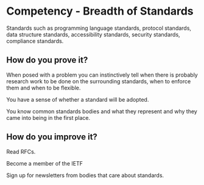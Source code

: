 # Competency - Breadth of Standards

Standards such as programming language standards, protocol standards, data structure standards, accessibility standards, security standards, compliance standards.

## How do you prove it?

When posed with a problem you can instinctively tell when there is probably research work to be done on the surrounding standards, when to enforce them and when to be flexible.

You have a sense of whether a standard will be adopted.

You know common standards bodies and what they represent and why they came into being in the first place.

## How do you improve it?

Read RFCs.

Become a member of the IETF

Sign up for newsletters from bodies that care about standards.

